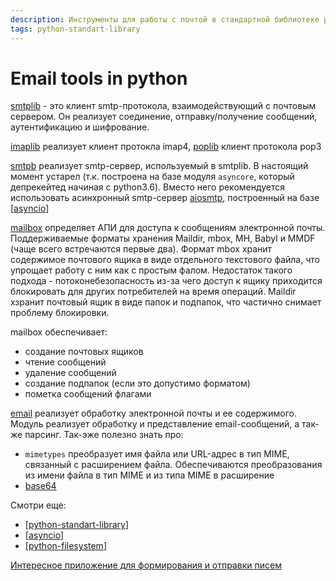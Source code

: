 ```yaml
---
description: Инструменты для работы с почтой в стандартной библиотеке python
tags: python-standart-library
---
```

# Email tools in python

[smtplib](https://docs.python.org/3/library/smtplib.html) - это клиент smtp-протокола, взаимодействующий с почтовым сервером. Он реализует соединение, отправку/получение сообщений, аутентификацию и шифрование.

[imaplib](https://docs.python.org/3/library/imaplib.html) реализует клиент протокла imap4,  [poplib](https://docs.python.org/3/library/poplib.html) клиент протокола pop3

[smtpb](https://docs.python.org/3/library/smtpd.html) реализует smtp-сервер, используемый в smtplib. В настоящий момент устарел (т.к. построена на базе модуля `asyncore`, который депрекейтед начиная с python3.6). Вместо него рекомендуется использовать асинхронный smtp-сервер [aiosmtp](https://aiosmtpd.readthedocs.io/en/latest/), построенный на базе [[asyncio]]

[mailbox](https://docs.python.org/3/library/mailbox.html) определяет АПИ для доступа к сообщениям электронной почты. Поддерживаемые форматы хранения Maildir, mbox, MH, Babyl и MMDF (чаще всего встречаются первые два). Формат mbox хранит содержимое почтового ящика в виде отдельного текстового файла, что упрощает работу с ним как с простым фалом. Недостаток такого подхода - потоконебезопасность из-за чего доступ к ящику приходится блокировать для других потребителей на время операций. Maildir хзранит почтовый ящик в виде папок и подпапок, что частично снимает проблему блокировки.

mailbox обеспечивает:

- создание почтовых ящиков
- чтение сообщений
- удаление сообщений
- создание подпапок (если это допустимо форматом)
- пометка сообщений флагами

[email](https://docs.python.org/3/library/email.html) реализует обработку электронной почты и ее содержимого. Модуль реализует обработку и представление email-сообщений, а так-же парсинг. Так-эже полезно знать про:

- `mimetypes` преобразует имя файла или URL-адрес в тип MIME, связанный с расширением файла. Обеспечиваются преобразования из имени файла в тип MIME и из типа MIME в расширение
- [base64](https://docs.python.org/3/library/base64.html)

Смотри еще:

- [[python-standart-library]]
- [[asyncio]]
- [[python-filesystem]]

[Интересное приложение для формирования и отправки писем](https://github.com/Miksus/red-mail)

[//begin]: # "Autogenerated link references for markdown compatibility"
[asyncio]: asyncio "Asyncio"
[python-standart-library]: ../lists/python-standart-library "Стандартная библиотека python - список заметок"
[asyncio]: asyncio "Asyncio"
[python-filesystem]: python-filesystem "Работа с файлами"
[//end]: # "Autogenerated link references"
